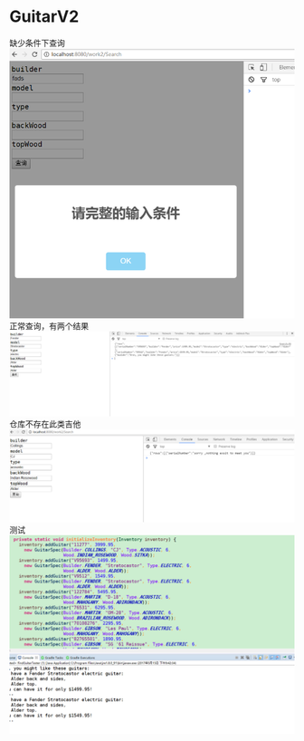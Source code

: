 # GuitarV2
缺少条件下查询
![](https://github.com/cheesewapower/GuitarV2/blob/master/lackof.PNG)
正常查询，有两个结果
![](https://github.com/cheesewapower/GuitarV2/blob/master/two.PNG)
仓库不存在此类吉他
![](https://github.com/cheesewapower/GuitarV2/blob/master/no%20result.PNG)
测试
![](https://github.com/cheesewapower/GuitarV2/blob/master/test.PNG)
